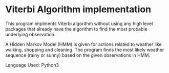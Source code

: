   # Viterbi Algorithm implementation
  
This program implments Viterbi algorithm without using any high level packages that already have the algorithm to find the most probable underlying observation.

A Hidden Markov Model (HMM) is given for actions related to weather like walking, shopping and cleaning. The program finds the most likely weather sequence (rainy or sunny) based on the given observations in HMM.

Language Used: Python3
